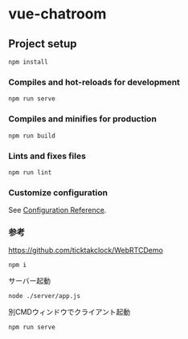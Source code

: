 # vue-chatroom

## Project setup
```
npm install
```

### Compiles and hot-reloads for development
```
npm run serve
```

### Compiles and minifies for production
```
npm run build
```

### Lints and fixes files
```
npm run lint
```

### Customize configuration
See [Configuration Reference](https://cli.vuejs.org/config/).


### 参考
https://github.com/ticktakclock/WebRTCDemo

``` 
npm i
```

サーバー起動
```
node ./server/app.js
```

別CMDウィンドウでクライアント起動
```
npm run serve
``` 